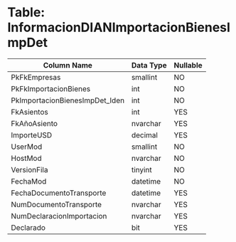 # Table: InformacionDIANImportacionBienesImpDet

| Column Name | Data Type | Nullable |
|-------------|-----------|----------|
| PkFkEmpresas | smallint | NO |
| PkFkImportacionBienes | int | NO |
| PkImportacionBienesImpDet_Iden | int | NO |
| FkAsientos | int | YES |
| FkAñoAsiento | nvarchar | YES |
| ImporteUSD | decimal | YES |
| UserMod | smallint | NO |
| HostMod | nvarchar | NO |
| VersionFila | tinyint | NO |
| FechaMod | datetime | NO |
| FechaDocumentoTransporte | datetime | YES |
| NumDocumentoTransporte | nvarchar | YES |
| NumDeclaracionImportacion | nvarchar | YES |
| Declarado | bit | YES |
